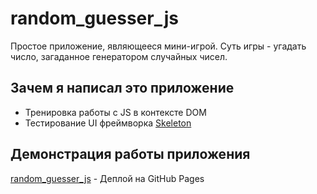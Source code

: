 # random_guesser_js

Простое приложение, являющееся мини-игрой. Суть игры - угадать число, загаданное генератором случайных чисел.

## Зачем я написал это приложение
+ Тренировка работы с JS в контексте DOM
+ Тестирование UI фреймворка [Skeleton](http://getskeleton.com/)

## Демонстрация работы приложения
[random_guesser_js](https://vitjaz.github.io/random_guesser_js/) - Деплой на GitHub Pages
